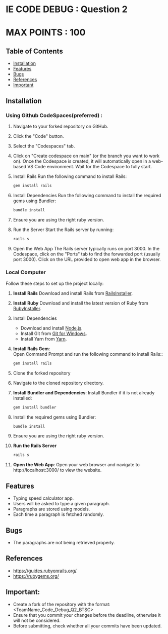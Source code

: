 # IE CODE DEBUG : Question 2
# MAX POINTS : 100

## Table of Contents
- [Installation](#installation)
- [Features](#features)
- [Bugs](#bugs)
- [References](#references)
- [Important](#important)


## Installation

### Using Github CodeSpaces(preferred) :
1. Navigate to your forked repository on GitHub.
2. Click the "Code" button.
3. Select the "Codespaces" tab.
4. Click on "Create codespace on main" (or the branch you want to work on).
   Once the Codespace is created, it will automatically open in a web-based VS Code environment.
   Wait for the Codespace to fully start.
5. Install Rails
   Run the following command to install Rails:
   ```bash
   gem install rails
   
6. Install Dependencies
   Run the following command to install the required gems using Bundler:
   ```bash
   bundle install
   
7. Ensure you are using the right ruby version.
   
8. Run the Server
   Start the Rails server by running:
   ```bash
   rails s
   
9. Open the Web App
   The Rails server typically runs on port 3000.
   In the Codespace, click on the "Ports" tab to find the forwarded port (usually port 3000).
   Click on the URL provided to open web app in the browser.

### Local Computer
Follow these steps to set up the project locally:

1. **Install Rails**
   Download and install Rails from [RailsInstaller](https://railsinstaller.org/).

2. **Install Ruby**
   Download and install the latest version of Ruby from [RubyInstaller](https://rubyinstaller.org/downloads/).

3. Install Dependencies
   - Download and install [Node.js](https://nodejs.org/).
   - Install Git from [Git for Windows](https://git-scm.com/download/win).
   - Install Yarn from [Yarn](https://yarnpkg.com/getting-started/install).
     
4. **Install Rails Gem**:  
   Open Command Prompt and run the following command to install Rails::
      ```bash
      gem install rails
   
5. Clone the forked repository

6. Navigate to the cloned repository directory.

7. **Install Bundler and Dependencies**:
   Install Bundler if it is not already installed:
      ```bash
      gem install bundler
   
8. Install the required gems using Bundler:
      ```bash
      bundle install
   
9. Ensure you are using the right ruby version.
10. **Run the Rails Server**
      
      ```bash
      rails s
11. **Open the Web App**: 
    Open your web browser and navigate to http://localhost:3000/ to view the website.

## Features
* Typing speed calculator app.
* Users will be asked to type a given paragraph.
* Paragraphs are stored using models.
* Each time a paragraph is fetched randomly.

## Bugs
* The paragraphs are not being retrieved properly.

## References 
* https://guides.rubyonrails.org/
* https://rubygems.org/

## Important: 
* Create a fork of the repository with the format: <TeamName_Code_Debug_Q2_BTSC>
* Ensure that you commit your changes before the deadline, otherwise it will not be considered.
* Before submitting, check whether all your commits have been updated.











